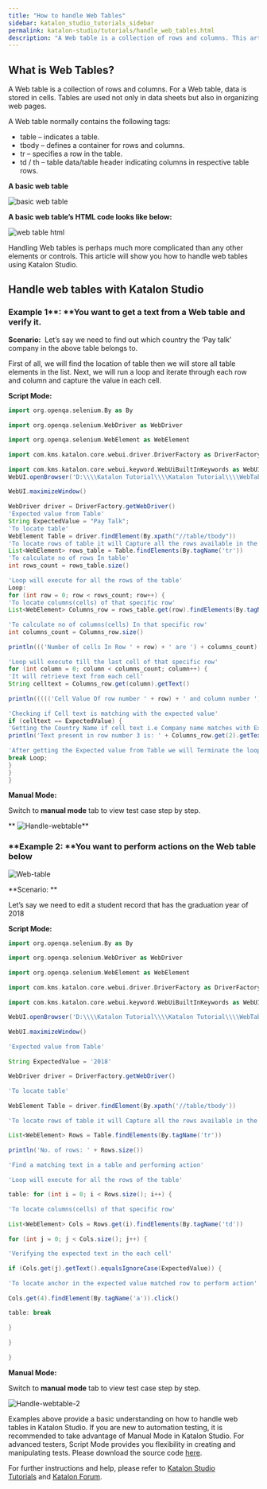 ```yaml
---
title: "How to handle Web Tables"
sidebar: katalon_studio_tutorials_sidebar
permalink: katalon-studio/tutorials/handle_web_tables.html
description: "A Web table is a collection of rows and columns. This article will show you how to handle web tables using Katalon Studio."
---
```

[](#)

**What is Web Tables?**
-----------------------

A Web table is a collection of rows and columns. For a Web table, data is stored in cells. Tables are used not only in data sheets but also in organizing web pages.

A Web table normally contains the following tags:

*   table – indicates a table.
*   tbody – defines a container for rows and columns.
*   tr – specifies a row in the table.
*   td / th – table data/table header indicating columns in respective table rows.

**A basic web table**

![basic web table](../../images/katalon-studio/tutorials/handle_web_tables/A-Basic-Webtable.png)

**A basic web table’s HTML code looks like below:**

![web table html](../../images/katalon-studio/tutorials/handle_web_tables/web-table%E2%80%99s-HTML-code.png)

Handling Web tables is perhaps much more complicated than any other elements or controls. This article will show you how to handle web tables using Katalon Studio.

**Handle web tables with Katalon Studio**
-----------------------------------------

### **Example 1****: **You want to get a text from a Web table and verify it.

**Scenario:**  Let’s say we need to find out which country the ‘Pay talk’ company in the above table belongs to.

First of all, we will find the location of table then we will store all table elements in the list. Next, we will run a loop and iterate through each row and column and capture the value in each cell.

**Script Mode:**

```groovy
import org.openqa.selenium.By as By
 
import org.openqa.selenium.WebDriver as WebDriver
 
import org.openqa.selenium.WebElement as WebElement
 
import com.kms.katalon.core.webui.driver.DriverFactory as DriverFactory
 
import com.kms.katalon.core.webui.keyword.WebUiBuiltInKeywords as WebUI
WebUI.openBrowser('D:\\\\Katalon Tutorial\\\\Katalon Tutorial\\\\WebTable_Handling_Scenario1.html')
 
WebUI.maximizeWindow()
 
WebDriver driver = DriverFactory.getWebDriver()
'Expected value from Table'
String ExpectedValue = "Pay Talk";
'To locate table'
WebElement Table = driver.findElement(By.xpath("//table/tbody"))
'To locate rows of table it will Capture all the rows available in the table'
List<WebElement> rows_table = Table.findElements(By.tagName('tr'))
'To calculate no of rows In table'
int rows_count = rows_table.size()
 
'Loop will execute for all the rows of the table'
Loop:
for (int row = 0; row < rows_count; row++) {
'To locate columns(cells) of that specific row'
List<WebElement> Columns_row = rows_table.get(row).findElements(By.tagName('td'))
 
'To calculate no of columns(cells) In that specific row'
int columns_count = Columns_row.size()
 
println((('Number of cells In Row ' + row) + ' are ') + columns_count)
 
'Loop will execute till the last cell of that specific row'
for (int column = 0; column < columns_count; column++) {
'It will retrieve text from each cell'
String celltext = Columns_row.get(column).getText()
 
println((((('Cell Value Of row number ' + row) + ' and column number ') + column) + ' Is ') + celltext)
 
'Checking if Cell text is matching with the expected value'
if (celltext == ExpectedValue) {
'Getting the Country Name if cell text i.e Company name matches with Expected value'
println('Text present in row number 3 is: ' + Columns_row.get(2).getText())
 
'After getting the Expected value from Table we will Terminate the loop'
break Loop;
}
}
}

```

**Manual Mode:**

Switch to **manual mode** tab to view test case step by step.

** ![Handle-webtable](../../images/katalon-studio/tutorials/handle_web_tables/Handle-webtable.png)**

### **Example 2: **You want to perform actions on the Web table below

![Web-table](../../images/katalon-studio/tutorials/handle_web_tables/Web-table.png)

**Scenario: **

Let’s say we need to edit a student record that has the graduation year of 2018

**Script Mode:**

```groovy
import org.openqa.selenium.By as By
 
import org.openqa.selenium.WebDriver as WebDriver
 
import org.openqa.selenium.WebElement as WebElement
 
import com.kms.katalon.core.webui.driver.DriverFactory as DriverFactory
 
import com.kms.katalon.core.webui.keyword.WebUiBuiltInKeywords as WebUI
 
WebUI.openBrowser('D:\\\\Katalon Tutorial\\\\Katalon Tutorial\\\\WebTable_Handling_Scenario2.html')
 
WebUI.maximizeWindow()
 
'Expected value from Table'
 
String ExpectedValue = '2018'
 
WebDriver driver = DriverFactory.getWebDriver()
 
'To locate table'
 
WebElement Table = driver.findElement(By.xpath('//table/tbody'))
 
'To locate rows of table it will Capture all the rows available in the table '
 
List<WebElement> Rows = Table.findElements(By.tagName('tr'))
 
println('No. of rows: ' + Rows.size())
 
'Find a matching text in a table and performing action'
 
'Loop will execute for all the rows of the table'
 
table: for (int i = 0; i < Rows.size(); i++) {
 
'To locate columns(cells) of that specific row'
 
List<WebElement> Cols = Rows.get(i).findElements(By.tagName('td'))
 
for (int j = 0; j < Cols.size(); j++) {
 
'Verifying the expected text in the each cell'
 
if (Cols.get(j).getText().equalsIgnoreCase(ExpectedValue)) {
 
'To locate anchor in the expected value matched row to perform action'
 
Cols.get(4).findElement(By.tagName('a')).click()
 
table: break
 
}
 
}
 
}

```

**Manual Mode:**

Switch to **manual mode** tab to view test case step by step.

![Handle-webtable-2](../../images/katalon-studio/tutorials/handle_web_tables/Handle-webtable-2.png)

Examples above provide a basic understanding on how to handle web tables in Katalon Studio. If you are new to automation testing, it is recommended to take advantage of Manual Mode in Katalon Studio. For advanced testers, Script Mode provides you flexibility in creating and manipulating tests. Please download the source code [here](https://github.com/katalon-studio/katalon-web-automation).

For further instructions and help, please refer to [Katalon Studio Tutorials](https://www.katalon.com/resources-center/tutorials/) and [Katalon Forum](https://forum.katalon.com/).

[](#modal-id-popup)